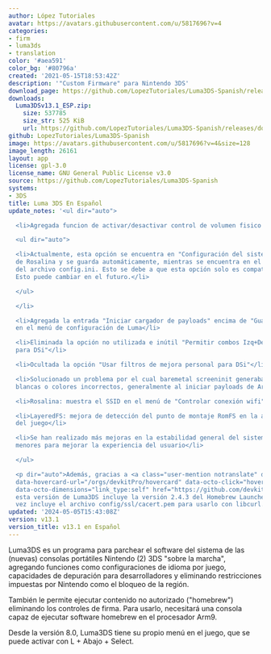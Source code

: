 ```yaml
---
author: López Tutoriales
avatar: https://avatars.githubusercontent.com/u/5817696?v=4
categories:
- firm
- luma3ds
- translation
color: '#aea591'
color_bg: '#80796a'
created: '2021-05-15T18:53:42Z'
description: '"Custom Firmware" para Nintendo 3DS'
download_page: https://github.com/LopezTutoriales/Luma3DS-Spanish/releases
downloads:
  Luma3DSv13.1_ESP.zip:
    size: 537785
    size_str: 525 KiB
    url: https://github.com/LopezTutoriales/Luma3DS-Spanish/releases/download/v13.1/Luma3DSv13.1_ESP.zip
github: LopezTutoriales/Luma3DS-Spanish
image: https://avatars.githubusercontent.com/u/5817696?v=4&size=128
image_length: 26161
layout: app
license: gpl-3.0
license_name: GNU General Public License v3.0
source: https://github.com/LopezTutoriales/Luma3DS-Spanish
systems:
- 3DS
title: Luma 3DS En Español
update_notes: '<ul dir="auto">

  <li>Agregada funcion de activar/desactivar control de volumen fisico

  <ul dir="auto">

  <li>Actualmente, esta opción se encuentra en "Configuración del sistema" en el menú
  de Rosalina y se guarda automáticamente, mientras se encuentra en el apartado [misc]
  del archivo config.ini. Esto se debe a que esta opción solo es compatible con NATIVE_FIRM.
  Esto puede cambiar en el futuro.</li>

  </ul>

  </li>

  <li>Agregada la entrada "Iniciar cargador de payloads" encima de "Guardar y salir"
  en el menú de configuración de Luma</li>

  <li>Eliminada la opción no utilizada e inútil "Permitir combos Izq+Der / Arr+Aba
  para DSi"</li>

  <li>Ocultada la opción "Usar filtros de mejora personal para DSi"</li>

  <li>Solucionado un problema por el cual baremetal screeninit generaba dos pantallas
  blancas o colores incorrectos, generalmente al iniciar payloads de Arm9</li>

  <li>Rosalina: muestra el SSID en el menú de "Controlar conexión wifi"</li>

  <li>LayeredFS: mejora de detección del punto de montaje RomFS en la actualización
  del juego</li>

  <li>Se han realizado más mejoras en la estabilidad general del sistema y otros ajustes
  menores para mejorar la experiencia del usuario</li>

  </ul>

  <p dir="auto">Además, gracias a <a class="user-mention notranslate" data-hovercard-type="organization"
  data-hovercard-url="/orgs/devkitPro/hovercard" data-octo-click="hovercard-link-click"
  data-octo-dimensions="link_type:self" href="https://github.com/devkitPro">@devkitPro</a>,
  esta versión de Luma3DS incluye la versión 2.4.3 del Homebrew Launcher, que a su
  vez incluye el archivo config/ssl/cacert.pem para usarlo con libcurl.</p>'
updated: '2024-05-05T15:43:08Z'
version: v13.1
version_title: v13.1 en Español
---
```

Luma3DS es un programa para parchear el software del sistema de las (nuevas) consolas portátiles Nintendo (2) 3DS "sobre la marcha", agregando funciones como configuraciones de idioma por juego, capacidades de depuración para desarrolladores y eliminando restricciones impuestas por Nintendo como el bloqueo de la región.

También le permite ejecutar contenido no autorizado ("homebrew") eliminando los controles de firma. Para usarlo, necesitará una consola capaz de ejecutar software homebrew en el procesador Arm9.

Desde la versión 8.0, Luma3DS tiene su propio menú en el juego, que se puede activar con L + Abajo + Select.